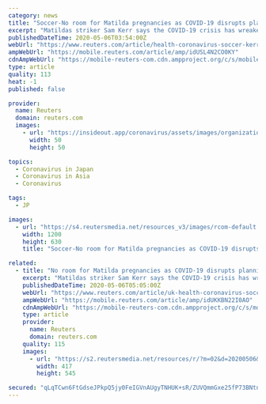 ```yaml
---
category: news
title: "Soccer-No room for Matilda pregnancies as COVID-19 disrupts planning - Kerr"
excerpt: "Matildas striker Sam Kerr says the COVID-19 crisis has wreaked havoc in the medium-term career planning for Australia's top women footballers, leaving them with a major tournament to play every year until 2024."
publishedDateTime: 2020-05-06T03:54:00Z
webUrl: "https://www.reuters.com/article/health-coronavirus-soccer-kerr-idUSL4N2CO0KY"
ampWebUrl: "https://mobile.reuters.com/article/amp/idUSL4N2CO0KY"
cdnAmpWebUrl: "https://mobile-reuters-com.cdn.ampproject.org/c/s/mobile.reuters.com/article/amp/idUSL4N2CO0KY"
type: article
quality: 113
heat: -1
published: false

provider:
  name: Reuters
  domain: reuters.com
  images:
    - url: "https://insideout.app/coronavirus/assets/images/organizations/reuters.com-50x50.jpg"
      width: 50
      height: 50

topics:
  - Coronavirus in Japan
  - Coronavirus in Asia
  - Coronavirus

tags:
  - JP

images:
  - url: "https://s4.reutersmedia.net/resources_v3/images/rcom-default.png"
    width: 1200
    height: 630
    title: "Soccer-No room for Matilda pregnancies as COVID-19 disrupts planning - Kerr"

related:
  - title: "No room for Matilda pregnancies as COVID-19 disrupts planning - Kerr"
    excerpt: "Matildas striker Sam Kerr says the COVID-19 crisis has wreaked havoc in the medium-term career planning for Australia's top women footballers, leaving them with a major tournament to play every year until 2024."
    publishedDateTime: 2020-05-06T05:05:00Z
    webUrl: "https://www.reuters.com/article/uk-health-coronavirus-soccer-kerr-idUKKBN22I0AO"
    ampWebUrl: "https://mobile.reuters.com/article/amp/idUKKBN22I0AO"
    cdnAmpWebUrl: "https://mobile-reuters-com.cdn.ampproject.org/c/s/mobile.reuters.com/article/amp/idUKKBN22I0AO"
    type: article
    provider:
      name: Reuters
      domain: reuters.com
    quality: 115
    images:
      - url: "https://s2.reutersmedia.net/resources/r/?m=02&d=20200506&t=2&i=1517608048&w=&fh=545px&fw=&ll=&pl=&sq=&r=LYNXMPEG45073"
        width: 417
        height: 545

secured: "qLqTCwn6FtGdseJPkpQ5jy0FeIGVnAUgyTNHUK+sR/ZUVQmmGxe25fP73BNtn/dSkLZDAIlwWZXnDiA67q29E9wlO71oVrFdGzOUrJNAVKvBNSJgPcoH17fi97AOLg1nPrUZnoMohnJj0GiDnoM3k39oKfLRLgjM/IDMJ+38Uy0wgcOWxX9izLafeKCB2xWM4+Ia/njdc22x933U6EwbB4tbEWQJlwaVxKrSijMNZn+4lzddqN2aI+aALngwlO1S+9X/Xw5al4FCmKqtcmM0NpyghkwNz7j2m6Z9FMdt8RXg5YrWQQsQyuRVLNDl8erj;ItnCHKSvmGtbVglt6tPM5Q=="
---
```


